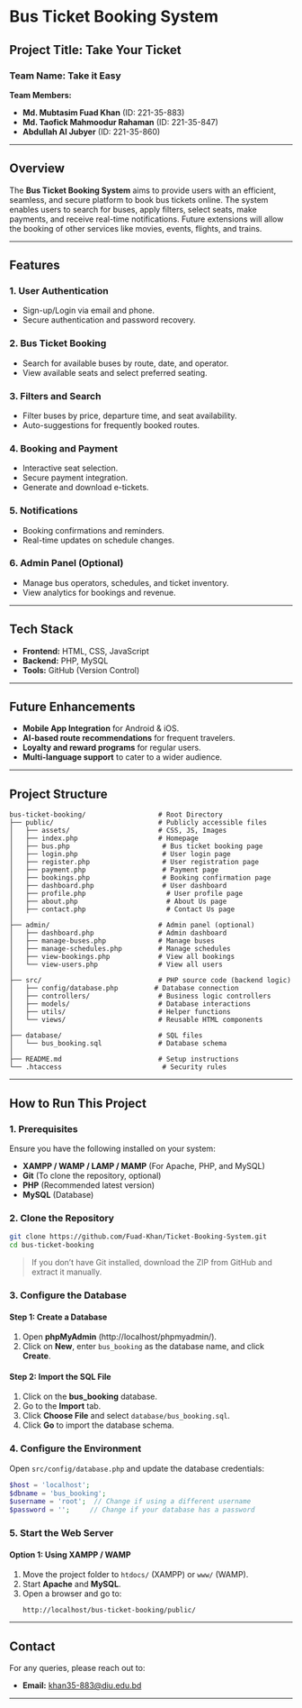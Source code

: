 # Bus Ticket Booking System

## Project Title: Take Your Ticket

### Team Name: Take it Easy
**Team Members:**  
- **Md. Mubtasim Fuad Khan** (ID: 221-35-883)  
- **Md. Taofick Mahmoodur Rahaman** (ID: 221-35-847)  
- **Abdullah Al Jubyer** (ID: 221-35-860)  

---

## Overview
The **Bus Ticket Booking System** aims to provide users with an efficient, seamless, and secure platform to book bus tickets online. The system enables users to search for buses, apply filters, select seats, make payments, and receive real-time notifications. Future extensions will allow the booking of other services like movies, events, flights, and trains.

---

## Features
### 1. **User Authentication**
- Sign-up/Login via email and phone.
- Secure authentication and password recovery.

### 2. **Bus Ticket Booking**
- Search for available buses by route, date, and operator.
- View available seats and select preferred seating.

### 3. **Filters and Search**
- Filter buses by price, departure time, and seat availability.
- Auto-suggestions for frequently booked routes.

### 4. **Booking and Payment**
- Interactive seat selection.
- Secure payment integration.
- Generate and download e-tickets.

### 5. **Notifications**
- Booking confirmations and reminders.
- Real-time updates on schedule changes.

### 6. **Admin Panel (Optional)**
- Manage bus operators, schedules, and ticket inventory.
- View analytics for bookings and revenue.

---

## Tech Stack
- **Frontend:** HTML, CSS, JavaScript
- **Backend:** PHP, MySQL
- **Tools:** GitHub (Version Control)

---

## Future Enhancements
- **Mobile App Integration** for Android & iOS.
- **AI-based route recommendations** for frequent travelers.
- **Loyalty and reward programs** for regular users.
- **Multi-language support** to cater to a wider audience.

---

## Project Structure
```plaintext
bus-ticket-booking/                  # Root Directory
├── public/                          # Publicly accessible files
│   ├── assets/                      # CSS, JS, Images
│   ├── index.php                    # Homepage
│   ├── bus.php                       # Bus ticket booking page
│   ├── login.php                     # User login page
│   ├── register.php                  # User registration page
│   ├── payment.php                   # Payment page
│   ├── bookings.php                  # Booking confirmation page
│   ├── dashboard.php                 # User dashboard
│   ├── profile.php                    # User profile page
│   ├── about.php                      # About Us page
│   ├── contact.php                    # Contact Us page
│
├── admin/                           # Admin panel (optional)
│   ├── dashboard.php                # Admin dashboard
│   ├── manage-buses.php             # Manage buses
│   ├── manage-schedules.php         # Manage schedules
│   ├── view-bookings.php            # View all bookings
│   └── view-users.php               # View all users
│
├── src/                             # PHP source code (backend logic)
│   ├── config/database.php         # Database connection
│   ├── controllers/                 # Business logic controllers
│   ├── models/                      # Database interactions
│   ├── utils/                       # Helper functions
│   └── views/                       # Reusable HTML components
│
├── database/                        # SQL files
│   └── bus_booking.sql              # Database schema
│
├── README.md                        # Setup instructions
└── .htaccess                         # Security rules
```

---

## How to Run This Project

### 1. **Prerequisites**
Ensure you have the following installed on your system:
- **XAMPP / WAMP / LAMP / MAMP** (For Apache, PHP, and MySQL)
- **Git** (To clone the repository, optional)
- **PHP** (Recommended latest version)
- **MySQL** (Database)

### 2. **Clone the Repository**
```bash
git clone https://github.com/Fuad-Khan/Ticket-Booking-System.git
cd bus-ticket-booking
```
> If you don’t have Git installed, download the ZIP from GitHub and extract it manually.

### 3. **Configure the Database**
#### **Step 1: Create a Database**
1. Open **phpMyAdmin** (http://localhost/phpmyadmin/).
2. Click on **New**, enter `bus_booking` as the database name, and click **Create**.

#### **Step 2: Import the SQL File**
1. Click on the **bus_booking** database.
2. Go to the **Import** tab.
3. Click **Choose File** and select `database/bus_booking.sql`.
4. Click **Go** to import the database schema.

### 4. **Configure the Environment**
Open `src/config/database.php` and update the database credentials:
```php
$host = 'localhost';
$dbname = 'bus_booking';
$username = 'root';  // Change if using a different username
$password = '';     // Change if your database has a password
```

### 5. **Start the Web Server**
#### **Option 1: Using XAMPP / WAMP**
1. Move the project folder to `htdocs/` (XAMPP) or `www/` (WAMP).
2. Start **Apache** and **MySQL**.
3. Open a browser and go to:
   ```
   http://localhost/bus-ticket-booking/public/
   ```

---

## Contact
For any queries, please reach out to:
- **Email:** khan35-883@diu.edu.bd

---

